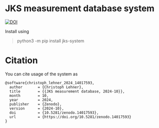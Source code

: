 # JKS measurement database system
[![DOI](https://zenodo.org/badge/881044249.svg)](https://doi.org/10.5281/zenodo.14017592)

Install using

> python3 -m pip install jks-system

# Citation
You can cite usage of the system as
```
@software{christoph_lehner_2024_14017593,
  author       = {Christoph Lehner},
  title        = {{JKS measurement database, 2024-10}},
  month        = 10,
  year         = 2024,
  publisher    = {Zenodo},
  version      = {2024-10},
  doi          = {10.5281/zenodo.14017593},
  url          = {https://doi.org/10.5281/zenodo.14017593}
}
```
